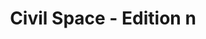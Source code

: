 ---
draft: false
title: "Civil Space - Edition n"
description: Civil Space Edition n
type: civil-space
image: /images/civil-space/6.jpg
---